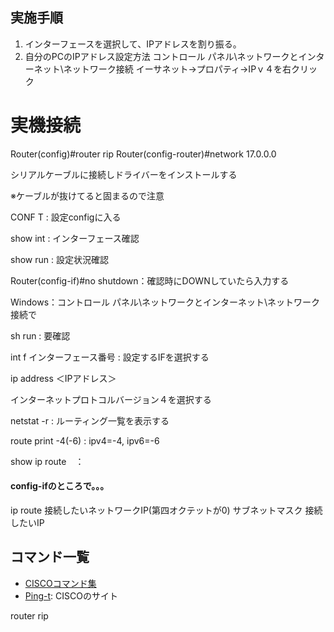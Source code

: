 ## 実施手順
1. インターフェースを選択して、IPアドレスを割り振る。
2. 自分のPCのIPアドレス設定方法
コントロール パネル\ネットワークとインターネット\ネットワーク接続
イーサネット→プロパティ→IPｖ４を右クリック

# 実機接続

Router(config)#router rip
Router(config-router)#network 17.0.0.0

シリアルケーブルに接続しドライバーをインストールする

※ケーブルが抜けてると固まるので注意

CONF T : 設定configに入る

show int : インターフェース確認

show run : 設定状況確認

Router(config-if)#no shutdown：確認時にDOWNしていたら入力する

Windows：コントロール パネル\ネットワークとインターネット\ネットワーク接続で

sh run : 要確認

int f インターフェース番号 : 設定するIFを選択する

ip address ＜IPアドレス＞

インターネットプロトコルバージョン４を選択する

netstat -r :  ルーティング一覧を表示する

route print -4(-6) : ipv4=-4, ipv6=-6

show ip route　：

#### config-ifのところで。。。
ip route 接続したいネットワークIP(第四オクテットが0) サブネットマスク 接続したいIP

## コマンド一覧
* [CISCOコマンド集](https://ping-t.com/modules/cisco/?Cisco%A5%B3%A5%DE%A5%F3%A5%C9%BD%B8)
* [Ping-t](https://ping-t.com/): CISCOのサイト


router rip
